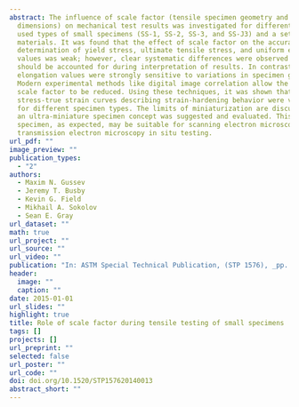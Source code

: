 ```yaml
---
abstract: The influence of scale factor (tensile specimen geometry and
  dimensions) on mechanical test results was investigated for different widely
  used types of small specimens (SS-1, SS-2, SS-3, and SS-J3) and a set of
  materials. It was found that the effect of scale factor on the accurate
  determination of yield stress, ultimate tensile stress, and uniform elongation
  values was weak; however, clear systematic differences were observed and
  should be accounted for during interpretation of results. In contrast, total
  elongation values were strongly sensitive to variations in specimen geometry.
  Modern experimental methods like digital image correlation allow the impact of
  scale factor to be reduced. Using these techniques, it was shown that true
  stress-true strain curves describing strain-hardening behavior were very close
  for different specimen types. The limits of miniaturization are discussed, and
  an ultra-miniature specimen concept was suggested and evaluated. This type of
  specimen, as expected, may be suitable for scanning electron microscopy and
  transmission electron microscopy in situ testing.
url_pdf: ""
image_preview: ""
publication_types:
  - "2"
authors:
  - Maxim N. Gussev
  - Jeremy T. Busby
  - Kevin G. Field
  - Mikhail A. Sokolov
  - Sean E. Gray
url_dataset: ""
math: true
url_project: ""
url_source: ""
url_video: ""
publication: "In: ASTM Special Technical Publication, (STP 1576), _pp. 31--49_, https://"
header:
  image: ""
  caption: ""
date: 2015-01-01
url_slides: ""
highlight: true
title: Role of scale factor during tensile testing of small specimens
tags: []
projects: []
url_preprint: ""
selected: false
url_poster: ""
url_code: ""
doi: doi.org/10.1520/STP157620140013
abstract_short: ""
---
```

